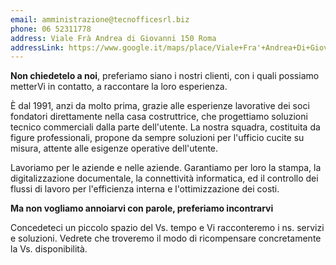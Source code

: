 ```yaml
---
email: amministrazione@tecnofficesrl.biz
phone: 06 52311778
address: Viale Frà Andrea di Giovanni 150 Roma
addressLink: https://www.google.it/maps/place/Viale+Fra'+Andrea+Di+Giovanni,+150,+00126+Roma+RM/@41.7838815,12.3417792,17.75z/data=!4m5!3m4!1s0x1325f16101faa461:0x75ee07619cde6!8m2!3d41.7837818!4d12.343312
---
```

**Non chiedetelo a noi**, preferiamo siano i nostri clienti, con i quali possiamo metterVi in contatto, a raccontare la loro esperienza.

È dal 1991, anzi da molto prima, grazie alle esperienze lavorative dei soci fondatori direttamente nella casa costruttrice, che progettiamo soluzioni tecnico commerciali dalla parte dell'utente. La nostra squadra, costituita da figure professionali, propone da sempre soluzioni per l'ufficio cucite su misura, attente alle esigenze operative dell'utente.

Lavoriamo per le aziende e nelle aziende. Garantiamo per loro la stampa, la digitalizzazione documentale, la connettività informatica, ed il controllo dei flussi di lavoro per l'efficienza interna e l'ottimizzazione dei costi.

**Ma non vogliamo annoiarvi con parole, preferiamo incontrarvi**

Concedeteci un piccolo spazio del Vs. tempo e Vi racconteremo i ns. servizi e soluzioni. Vedrete che troveremo il modo di ricompensare concretamente la Vs. disponibilità.